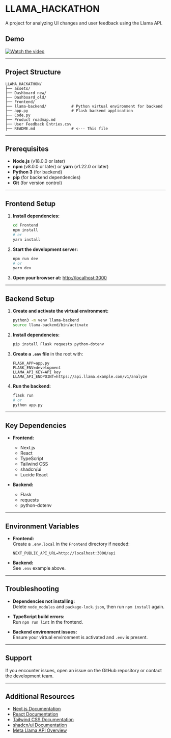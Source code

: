 # LLAMA_HACKATHON

A project for analyzing UI changes and user feedback using the Llama API.

## Demo


[![Watch the video](https://img.youtube.com/vi/JBJghpx4xJk/0.jpg)](https://www.youtube.com/watch?v=JBJghpx4xJk)


---

## Project Structure

```
LLAMA_HACKATHON/
├── assets/
├── Dashboard new/
├── Dashboard_old/
├── Frontend/
├── llama-backend/           # Python virtual environment for backend
├── app.py                   # Flask backend application
├── Code.py
├── Product roadmap.md
├── User Feedback Entries.csv
├── README.md                # <--- This file
```

---

## Prerequisites

- **Node.js** (v18.0.0 or later)
- **npm** (v8.0.0 or later) or **yarn** (v1.22.0 or later)
- **Python 3** (for backend)
- **pip** (for backend dependencies)
- **Git** (for version control)

---

## Frontend Setup

1. **Install dependencies:**

   ```bash
   cd Frontend
   npm install
   # or
   yarn install
   ```

2. **Start the development server:**

   ```bash
   npm run dev
   # or
   yarn dev
   ```

3. **Open your browser at:** [http://localhost:3000](http://localhost:3000)

---

## Backend Setup

1. **Create and activate the virtual environment:**

   ```bash
   python3 -m venv llama-backend
   source llama-backend/bin/activate
   ```

2. **Install dependencies:**

   ```bash
   pip install Flask requests python-dotenv
   ```

3. **Create a `.env` file** in the root with:

   ```
   FLASK_APP=app.py
   FLASK_ENV=development
   LLAMA_API_KEY=API_key
   LLAMA_API_ENDPOINT=https://api.llama.example.com/v1/analyze
   ```

4. **Run the backend:**
   ```bash
   flask run
   # or
   python app.py
   ```

---

## Key Dependencies

- **Frontend:**

  - Next.js
  - React
  - TypeScript
  - Tailwind CSS
  - shadcn/ui
  - Lucide React

- **Backend:**
  - Flask
  - requests
  - python-dotenv

---

## Environment Variables

- **Frontend:**  
  Create a `.env.local` in the `Frontend` directory if needed:

  ```
  NEXT_PUBLIC_API_URL=http://localhost:3000/api
  ```

- **Backend:**  
  See `.env` example above.

---

## Troubleshooting

- **Dependencies not installing:**  
  Delete `node_modules` and `package-lock.json`, then run `npm install` again.

- **TypeScript build errors:**  
  Run `npm run lint` in the frontend.

- **Backend environment issues:**  
  Ensure your virtual environment is activated and `.env` is present.

---

## Support

If you encounter issues, open an issue on the GitHub repository or contact the development team.

---

## Additional Resources

- [Next.js Documentation](https://nextjs.org/docs)
- [React Documentation](https://reactjs.org/docs)
- [Tailwind CSS Documentation](https://tailwindcss.com/docs)
- [shadcn/ui Documentation](https://ui.shadcn.com)
- [Meta Llama API Overview](https://llama.developer.meta.com/docs/overview/?team_id=1716420322281298)
